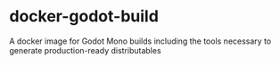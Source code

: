 # docker-godot-build
A docker image for Godot Mono builds including the tools necessary to generate production-ready distributables
